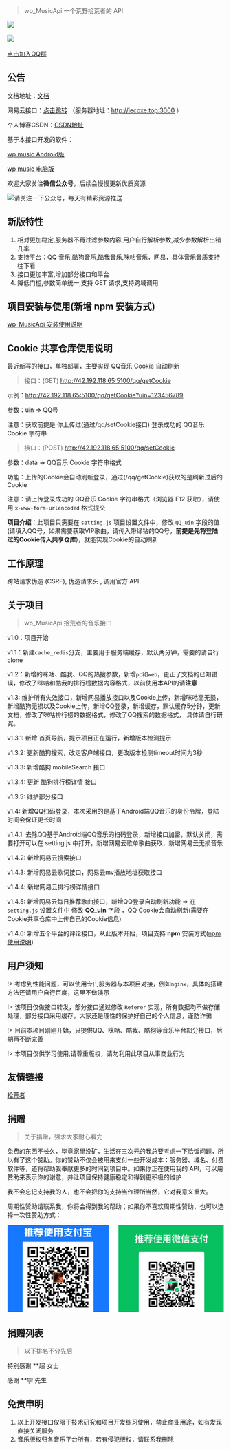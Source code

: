 > wp_MusicApi 一个荒野拾荒者的 API 



![](https://img.shields.io/badge/最新版本-v1.4.6-green)

[![](https://img.shields.io/badge/QQ群1-922193759-green)](https://jq.qq.com/?_wv=1027&k=3USa76OC)



[点击加入QQ群](https://jq.qq.com/?_wv=1027&k=3USa76OC)

## 公告

文档地址：[文档](https://github-zc.github.io/wp_MusicApi/)

网易云接口：[点击跳转](https://binaryify.github.io/NeteaseCloudMusicApi/)		（服务器地址：http://iecoxe.top:3000 ）

个人博客CSDN：[CSDN地址](https://blog.csdn.net/weixin_44358443?type=blog)

基于本接口开发的软件：

[wp music Android版](https://blog.iecoxe.top/2021/03/07/7/)

[wp music 电脑版](https://github.com/GitHub-ZC/Wp_music/releases)



欢迎大家关注**微信公众号**，后续会慢慢更新优质资源

![请关注一下公众号，每天有精彩资源推送](C:\Users\15314\Desktop\tools\wp_MusicApi\docs\请关注一下公众号，每天有精彩资源推送.jpg)

## 新版特性

1. 相对更加稳定,服务器不再过滤参数内容,用户自行解析参数,减少参数解析出错几率
2. 支持平台：QQ 音乐,酷狗音乐,酷我音乐,咪咕音乐，网易，具体音乐音质支持往下看
3. 接口更加丰富,增加部分接口和平台
4. 降低门槛,参数简单统一,支持 GET 请求,支持跨域调用





## 项目安装与使用(新增 npm 安装方式)

[wp_MusicApi 安装使用说明](https://github-zc.github.io/wp_MusicApi/#/common)





## Cookie 共享仓库使用说明

最近新写的接口，单独部署，主要实现 QQ音乐 Cookie 自动刷新



> 接口：(GET)  http://42.192.118.65:5100/qq/getCookie

示例：http://42.192.118.65:5100/qq/getCookie?uin=123456789

参数：uin => QQ号

注意：获取前提是 你上传过(通过/qq/setCookie接口) 登录成功的 QQ音乐 Cookie 字符串



> 接口：(POST)  http://42.192.118.65:5100/qq/setCookie

参数：data => QQ音乐 Cookie 字符串格式

功能：上传的Cookie会自动刷新登录，通过(/qq/getCookie)获取的是刷新过后的Cookie

注意：请上传登录成功的 QQ音乐 Cookie 字符串格式（浏览器 F12 获取），请使用 `x-www-form-urlencoded` 格式提交



**项目介绍**：此项目只需要在 `setting.js` 项目设置文件中，修改 `QQ_uin` 字段的值(请填入QQ号，如果需要获取VIP歌曲，请传入带绿钻的QQ号，**前提是先将登陆过的Cookie传入共享仓库**)，就能实现Cookie的自动刷新





## 工作原理

跨站请求伪造 (CSRF), 伪造请求头 , 调用官方 API



## 关于项目

> wp_MusicApi 拾荒者的音乐接口

v1.0：项目开始

v1.1：新建`cache_redis`分支，主要用于服务端缓存，默认两分钟，需要的请自行clone

v1.2：新增的咪咕、酷我、QQ的热搜参数，新增`pc`和`web`，更正了文档的已知错误，修改了咪咕和酷我的排行榜数据内容格式，以前使用本API的请**注意**

v1.3:  维护所有失效接口，新增网易播放接口以及Cookie上传，新增咪咕高无损，新增酷狗无损以及Cookie上传，新增QQ登录，新增缓存，默认缓存5分钟，更新文档，修改了咪咕排行榜的数据格式，修改了QQ搜索的数据格式， 具体请自行研究。

v1.3.1: 新增 首页导航，提示项目正在运行，新增版本检测提示

v1.3.2: 更新酷狗搜索，改走客户端接口，更改版本检测timeout时间为3秒

v1.3.3: 新增酷狗 mobileSearch 接口

v1.3.4: 更新 酷狗排行榜详情 接口

v1.3.5:  维护部分接口

v1.4:  新增QQ扫码登录，本次采用的是基于Android端QQ音乐的身份令牌，登陆时间会保证更长时间

v1.4.1:  去除QQ基于Android端QQ音乐的扫码登录，新增接口加密，默认关闭，需要打开可以在 setting.js 中打开，新增网易云歌单歌曲获取，新增网易云无损音乐

v1.4.2:  新增网易云搜索接口

v1.4.3:  新增网易云歌词接口，网易云mv播放地址获取接口

v1.4.4:  新增网易云排行榜详情接口

v1.4.5:  新增网易云每日推荐歌曲接口，新增QQ登录自动刷新功能 => 在 `setting.js` 设置文件中 修改 **QQ_uin** 字段 ，QQ Cookie会自动刷新(需要在Cookie共享仓库中上传自己的Cookie信息)

v1.4.6:  新增五个平台的评论接口，从此版本开始，项目支持 **npm** 安装方式([npm 使用说明](https://github-zc.github.io/wp_MusicApi/#/common))







## 用户须知

!> 考虑到性能问题，可以使用专门服务器与本项目对接，例如`nginx`，具体的搭建方法还请用户自行百度，这里不做演示

!> 该项目仅做接口转发，部分接口通过修改 `Referer` 实现，所有数据均不做存储处理，部分接口采用缓存，大家还是理性的保护好自己的个人信息，谨防诈骗

!> 目前本项目刚刚开始，只提供QQ、咪咕、酷我、酷狗等音乐平台部分接口，后期再不断完善

!> 本项目仅供学习使用,请尊重版权，请勿利用此项目从事商业行为



## 友情链接

[拾荒者](https://blog.iecoxe.top)



## 捐赠

> 关于捐赠，强求大家耐心看完

免费的东西不长久，毕竟家里没矿，生活在三次元的我总要考虑一下恰饭问题，所以有了这个赞助。你的赞助不仅会被用来支付一些开发成本：服务器、域名、付费软件等，还将帮助我奉献更多的时间到项目中。如果你正在使用我的 API，可以用赞助来表示你的谢意，并让项目保持健康稳定和得到更积极的维护

我不会忘记支持我的人，也不会把你的支持当作理所当然，它对我意义重大。

周期性赞助请联系我，你将会得到我的帮助；如果你不喜欢周期性赞助，也可以选择一次性赞助方式：

![支付宝、微信](./docs/1660899340003.jpg)



## 捐赠列表

> 以下排名不分先后

特别感谢 **超 女士

感谢 **宇 先生



## 免责申明

1. 以上开发接口仅限于技术研究和项目开发练习使用，禁止商业用途，如有发现直接关闭服务
2. 音乐版权归各音乐平台所有，若有侵犯版权，请联系我删除

